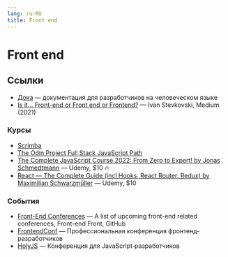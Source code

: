 ```yaml
---
lang: ru-RU 
title: Front end
---
```

# Front end

## Ссылки
- [Дока](https://doka.guide/) — документация для разработчиков на человеческом языке
- [Is it… Front-end or Front end or Frontend?](https://medium.com/@ist.stevkovski/is-it-front-end-or-front-end-or-frontend-3ae717cae4aa) — Ivan Stevkovski, Medium (2021)

### Курсы
- [Scrimba](https://scrimba.com/)
- [The Odin Project Full Stack JavaScript Path](https://www.theodinproject.com/paths/full-stack-javascript)
- [The Complete JavaScript Course 2022: From Zero to Expert! by Jonas Schmedtmann](https://www.udemy.com/course/the-complete-javascript-course/) — Udemy, $10 🔥
- [React — The Complete Guide (incl Hooks, React Router, Redux) by Maximilian Schwarzmüller](https://www.udemy.com/course/react-the-complete-guide-incl-redux/) — Udemy, $10

### События
- [Front-End Conferences](https://github.com/frontendfront/front-end-conferences) — A list of upcoming front-end related conferences, Front-end Front, GitHub
- [FrontendConf](https://frontendconf.ru/) — Профессиональная конференция фронтенд-разработчиков
- [HolyJS](https://holyjs.ru/) — Конференция для JavaScript‑разработчиков
